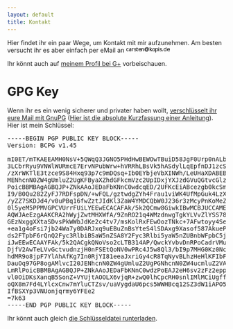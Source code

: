 ```yaml
---
layout: default
title: Kontakt
---
```

Hier findet ihr ein paar Wege, um Kontakt mit mir aufzunehmen. Am besten versucht 
ihr es aber einfach per eMail an <img src="carsten-at-kopis-de.png" alt="meine eMail-Adresse"/>

Ihr könnt auch auf [meinem Profil bei G+][3] vorbeischauen.

GPG Key
=======

Wenn ihr es ein wenig sicherer und privater haben wollt, 
[verschlüsselt ihr eure Mail mit GnuPG][0] ([Hier ist die absolute Kurzfassung
einer Anleitung][1]). Hier ist mein Schlüssel:

<pre>
-----BEGIN PGP PUBLIC KEY BLOCK-----
Version: BCPG v1.45

mI0ET/mTKAEEAMH0NsV+5QWqQ3JGNO5PHdHwBEWOwTBuiD58JgF0Urp0nALbHEDe
3LCbrRyu9VNWlWURmcE7ErvNPubWrw+hVRRhLBsVk5hASdylLqEpfnDJ1zcSsvED
/zXrWKTlE3tzce9S84Hxq93p7c9mDQsq+Ib0EYbjeVbXINWh/LeUHaXDABEBAAG0
MENhcnN0ZW4gUmluZ2UgKFByaXZhdGFkcmVzc2UpIDxjYXJzdGVuQGtvcGlzLmRl
PoicBBMBAgAGBQJP+ZNkAAoJEDaFbKNnC0wdcqED/2UFKcEiABcezgb0kcSmqxIe
I9/B0Qu282ZyFJ7RDFspDN/+wFQL/gztwdgZYh4Frau1viWK4UfMpGuk4LzXVEBN
/yZZ7SKDJd4/v0uPBq16fwZztJIdKl3ZaW4YMDCQbW0J236r3zMcyPnKoMeZEtQi
0l5yeM5PPMVGPCVUrrFUiLYEEwECACAFAk/5k2QCmw8GiwkIBwMCBJUCCAMElgID
AQWJAeEzgAAKCRA2hWyjZwtMHXWfA/9ZnRO21q4WMzdnwgTgkYLVvZlYSS78l0L/
GEzNxggXXtaSDvsPkWWbJdKe2c4tv7/msKolRxFEwOozTNkc+7AFwtoyy4SebVZf
+ea1g4oFsi7jb24Wa7y0DARJxq9uEBuZnBsYteS4lSDAxg9Xasof587AkuePKbvr
ds2FTpbF6rQnQ2Fyc3RlbiBSaW5nZSA8Y2Fyc3Rlbi5yaW5nZUBnbWFpbC5jb20+
iJwEEwECAAYFAk/5k2QACgkQNoVso2cLTB314AP/QwckYvbvDnRPoCadrVMuxAZx
DjfV2AwTeLVvGctvudnzjH0nFSEtQoNV0wPRc4J5w8Ql3/bI9p7MHG0Kz0NcPawD
hdMR9o8jpF7YlAhAfKg7In0RjYI81eeaJxriGy4cR8TqNyvBLhzHeHlKFIbFNex6
DauOq97GP8ogAMlvcI20JENhcnN0ZW4gUmluZ2UgPGNhcnN0ZW4ucmluZ2VAd2Vi
LmRlPoicBBMBAgAGBQJP+ZNkAAoJEDaFbKNnC0wdzPoEAJ2eH6sv2zFz2epp/ASX
vl0OiDKsXanqB5SonZ+VYUjtAOOLX6vjqR+zwQ0lhCpcRH0snlIMlMCiUgffCwTL
oQX8m7Fd4LYlcxCnw7mYluCTZsv/uaVygdaU6pcs5WWHBcq12SZ3dW1iAPO555d2
IfBSXYp3VNUonjqrmy6YFEe2
=7k63
-----END PGP PUBLIC KEY BLOCK-----
</pre>

Ihr könnt auch gleich [die Schlüsseldatei runterladen][2].

[0]: http://www.gnupg.org/index.de.html
[1]: http://www.gnupg.org/howtos/de/GPGMiniHowto-4.html
[2]: /contact/carsten-at-kopis-de.txt
[3]: https://plus.google.com/110503464505798755891

